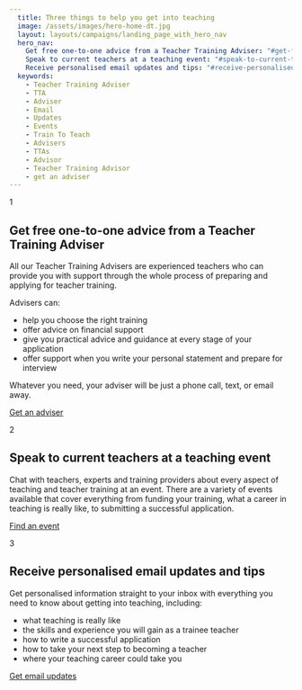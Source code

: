 ```yaml
---
  title: Three things to help you get into teaching
  image: /assets/images/hero-home-dt.jpg
  layout: layouts/campaigns/landing_page_with_hero_nav
  hero_nav:
    Get free one-to-one advice from a Teacher Training Adviser: "#get-free-one-to-one-advice-from-a-teacher-training-adviser"
    Speak to current teachers at a teaching event: "#speak-to-current-teachers-at-a-teaching-event"
    Receive personalised email updates and tips: "#receive-personalised-email-updates-and-tips"
  keywords:
    - Teacher Training Adviser
    - TTA
    - Adviser
    - Email
    - Updates
    - Events
    - Train To Teach
    - Advisers
    - TTAs
    - Advisor
    - Teacher Training Advisor
    - get an adviser
---
```


<div id="get-free-one-to-one-advice-from-a-teacher-training-adviser" class="numbered-heading">
  <span class="pink-rotated-number">1</span>
  <h2>Get free one-to-one advice from a Teacher Training Adviser</h2>
</div>

All our Teacher Training Advisers are experienced teachers who can provide you with support through the whole process of preparing and applying for teacher training.

Advisers can:

* help you choose the right training
* offer advice on financial support
* give you practical advice and guidance at every stage of your application
* offer support when you write your personal statement and prepare for interview

Whatever you need, your adviser will be just a phone call, text, or email away.

<a class="button" href="/tta-service"><span>Get an adviser</span></a>

<div id="speak-to-current-teachers-at-a-teaching-event" class="numbered-heading">
  <span class="pink-rotated-number">2</span>
  <h2>Speak to current teachers at a teaching event</h2>
</div>

Chat with teachers, experts and training providers about every aspect of teaching and teacher training at an event. There are a variety of events available that cover everything from funding your training, what a career in teaching is really like, to submitting a successful application.

<a class="button" href="/events"><span>Find an event</span></a>

<div id="receive-personalised-email-updates-and-tips" class="numbered-heading">
  <span class="pink-rotated-number">3</span>
  <h2>Receive personalised email updates and tips</h2>
</div>

Get personalised information straight to your inbox with everything you need to know about getting into teaching, including:

* what teaching is really like
* the skills and experience you will gain as a trainee teacher
* how to write a successful application
* how to take your next step to becoming a teacher
* where your teaching career could take you

<a class="button" href="/mailinglist/signup"><span>Get email updates</span></a>
